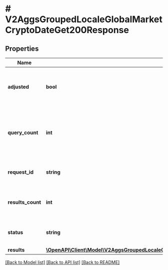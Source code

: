 # # V2AggsGroupedLocaleGlobalMarketCryptoDateGet200Response

## Properties

Name | Type | Description | Notes
------------ | ------------- | ------------- | -------------
**adjusted** | **bool** | Whether or not this response was adjusted for splits. |
**query_count** | **int** | The number of aggregates (minute or day) used to generate the response. |
**request_id** | **string** | A request id assigned by the server. |
**results_count** | **int** | The total number of results for this request. |
**status** | **string** | The status of this request&#39;s response. |
**results** | [**\OpenAPI\Client\Model\V2AggsGroupedLocaleGlobalMarketCryptoDateGet200ResponseAllOfResultsInner[]**](V2AggsGroupedLocaleGlobalMarketCryptoDateGet200ResponseAllOfResultsInner.md) |  | [optional]

[[Back to Model list]](../../README.md#models) [[Back to API list]](../../README.md#endpoints) [[Back to README]](../../README.md)
